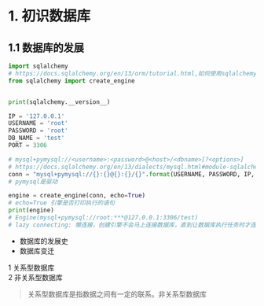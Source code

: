 
# 1. 初识数据库
## 1.1 数据库的发展

```py
import sqlalchemy
# https://docs.sqlalchemy.org/en/13/orm/tutorial.html,如何使用sqlalchemy
from sqlalchemy import create_engine


print(sqlalchemy.__version__)

IP = '127.0.0.1'
USERNAME = 'root'
PASSWORD = 'root'
DB_NAME = 'test'
PORT = 3306

# mysql+pymysql://<username>:<password>@<host>/<dbname>[?<options>]
# https://docs.sqlalchemy.org/en/13/dialects/mysql.html#module-sqlalchemy.dialects.mysql.pymysql
conn = "mysql+pymysql://{}:{}@{}:{}/{}".format(USERNAME, PASSWORD, IP, PORT, DB_NAME)
# pymysql是驱动

engine = create_engine(conn, echo=True)
# echo=True 引擎是否打印执行的语句
print(engine)
# Engine(mysql+pymysql://root:***@127.0.0.1:3306/test)
# lazy connecting: 懒连接，创建引擎不会马上连接数据库，直到让数据库执行任务时才连接
```

  * 数据库的发展史
  * 数据库变迁

  1 关系型数据库\
  2 非关系型数据库

  > 关系型数据库是指数据之间有一定的联系。非关系型数据库










